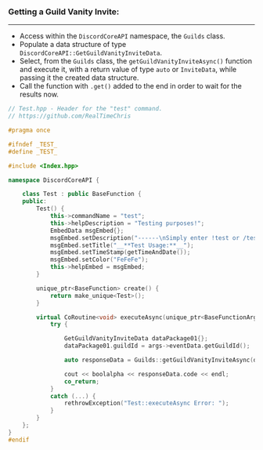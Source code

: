 ### **Getting a Guild Vanity Invite:**
---
- Access within the `DiscordCoreAPI` namespace, the `Guilds` class.
- Populate a data structure of type `DiscordCoreAPI::GetGuildVanityInviteData`.
- Select, from the `Guilds` class, the `getGuildVanityInviteAsync()` function and execute it, with a return value of type `auto` or `InviteData`, while passing it the created data structure.
- Call the function with `.get()` added to the end in order to wait for the results now.

```cpp
// Test.hpp - Header for the "test" command.
// https://github.com/RealTimeChris

#pragma once

#ifndef _TEST_
#define _TEST_

#include <Index.hpp>

namespace DiscordCoreAPI {

	class Test : public BaseFunction {
	public:
		Test() {
			this->commandName = "test";
			this->helpDescription = "Testing purposes!";
			EmbedData msgEmbed{};
			msgEmbed.setDescription("------\nSimply enter !test or /test!\n------");
			msgEmbed.setTitle("__**Test Usage:**__");
			msgEmbed.setTimeStamp(getTimeAndDate());
			msgEmbed.setColor("FeFeFe");
			this->helpEmbed = msgEmbed;
		}

		unique_ptr<BaseFunction> create() {
			return make_unique<Test>();
		}

		virtual CoRoutine<void> executeAsync(unique_ptr<BaseFunctionArguments> args) {
			try {

				GetGuildVanityInviteData dataPackage01{};
				dataPackage01.guildId = args->eventData.getGuildId();

				auto responseData = Guilds::getGuildVanityInviteAsync(dataPackage01).get();

				cout << boolalpha << responseData.code << endl;
				co_return;
			}
			catch (...) {
				rethrowException("Test::executeAsync Error: ");
			}
		}
	};
}
#endif
```
